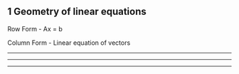 ## 1 Geometry of linear equations
Row Form - Ax = b

Column Form - Linear equation of vectors

---
***
___

